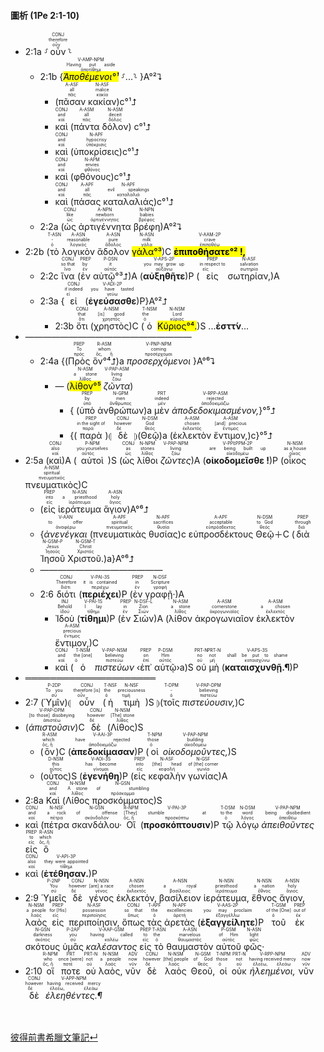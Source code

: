 #### 圖析 (1Pe 2:1-10)
- 2:1a ⸉<RUBY><ruby><ruby>οὖν<rt>οὖν</rt></ruby><rt>therefore</rt></ruby><rt>CONJ</rt></RUBY>⸊
	- 2:1b {<RUBY><ruby><ruby><mark><em>Ἀποθέμενοι°¹</em></mark><rt>ἀποτίθημι</rt></ruby><rt>Having put aside</rt></ruby><rt>V-AMP-NPM</rt></RUBY> ⸉...⸊ }A°²⮧
		- (<RUBY><ruby><ruby>πᾶσαν<rt>πᾶς</rt></ruby><rt>all</rt></ruby><rt>A-ASF</rt></RUBY> <RUBY><ruby><ruby>κακίαν<rt>κακία</rt></ruby><rt>malice</rt></ruby><rt>N-ASF</rt></RUBY>)c°¹⮥
		- <RUBY><ruby><ruby>καὶ<rt>καί</rt></ruby><rt>and</rt></ruby><rt>CONJ</rt></RUBY> (<RUBY><ruby><ruby>πάντα<rt>πᾶς</rt></ruby><rt>all</rt></ruby><rt>A-ASM</rt></RUBY> <RUBY><ruby><ruby>δόλον<rt>δόλος</rt></ruby><rt>deceit</rt></ruby><rt>N-ASM</rt></RUBY>) c°¹⮥
		- <RUBY><ruby><ruby>καὶ<rt>καί</rt></ruby><rt>and</rt></ruby><rt>CONJ</rt></RUBY> (<RUBY><ruby><ruby>ὑποκρίσεις<rt>ὑπόκρισις</rt></ruby><rt>hypocrisy</rt></ruby><rt>N-APF</rt></RUBY>)c°¹⮥
		- <RUBY><ruby><ruby>καὶ<rt>καί</rt></ruby><rt>and</rt></ruby><rt>CONJ</rt></RUBY> (<RUBY><ruby><ruby>φθόνους<rt>φθόνος</rt></ruby><rt>envies</rt></ruby><rt>N-APM</rt></RUBY>)c°¹⮥
		- <RUBY><ruby><ruby>καὶ<rt>καί</rt></ruby><rt>and</rt></ruby><rt>CONJ</rt></RUBY> (<RUBY><ruby><ruby>πάσας<rt>πᾶς</rt></ruby><rt>all</rt></ruby><rt>A-APF</rt></RUBY> <RUBY><ruby><ruby>καταλαλιάς<rt>καταλαλιά</rt></ruby><rt>evil speakings</rt></ruby><rt>N-APF</rt></RUBY>)c°¹⮥
	- 2:2a (<RUBY><ruby><ruby>ὡς<rt>ὡς</rt></ruby><rt>like</rt></ruby><rt>CONJ</rt></RUBY> <RUBY><ruby><ruby>ἀρτιγέννητα<rt>ἀρτιγέννητος</rt></ruby><rt>newborn</rt></ruby><rt>A-NPN</rt></RUBY> <RUBY><ruby><ruby>βρέφη<rt>βρέφος</rt></ruby><rt>babies</rt></ruby><rt>N-NPN</rt></RUBY>)A°²⮧
- 2:2b (<RUBY><ruby><ruby>τὸ<rt>ὁ</rt></ruby><rt>-</rt></ruby><rt>T-ASN</rt></RUBY> <RUBY><ruby><ruby>λογικὸν<rt>λογικός</rt></ruby><rt>reasonable</rt></ruby><rt>A-ASN</rt></RUBY> <RUBY><ruby><ruby>ἄδολον<rt>ἄδολος</rt></ruby><rt>pure</rt></ruby><rt>A-ASN</rt></RUBY> <RUBY><ruby><ruby><mark>γάλα°³</mark><rt>γάλα</rt></ruby><rt>milk</rt></ruby><rt>N-ASN</rt></RUBY>)C <RUBY><ruby><ruby><mark><strong>ἐπιποθήσατε°² !,</strong></mark><rt>ἐπιποθέω</rt></ruby><rt>crave</rt></ruby><rt>V-AAM-2P</rt></RUBY> 
	- 2:2c <RUBY><ruby><ruby>ἵνα<rt>ἵνα</rt></ruby><rt>so that</rt></ruby><rt>CONJ</rt></RUBY> (<RUBY><ruby><ruby>ἐν<rt>ἐν</rt></ruby><rt>by</rt></ruby><rt>PREP</rt></RUBY> <RUBY><ruby><ruby>αὐτῷ°³⮥<rt>αὐτός</rt></ruby><rt>it</rt></ruby><rt>P-DSN</rt></RUBY>)A (<RUBY><ruby><ruby><strong>αὐξηθῆτε</strong><rt>αὐξάνω</rt></ruby><rt>you may grow up</rt></ruby><rt>V-APS-2P</rt></RUBY>)P (<RUBY><ruby><ruby>εἰς<rt>εἰς</rt></ruby><rt>in respect to</rt></ruby><rt>PREP</rt></RUBY> <RUBY><ruby><ruby>σωτηρίαν,<rt>σωτηρία</rt></ruby><rt>salvation</rt></ruby><rt>N-ASF</rt></RUBY>)A
	- 2:3a {<RUBY><ruby><ruby>εἰ<rt>εἰ</rt></ruby><rt>if indeed</rt></ruby><rt>CONJ</rt></RUBY> (<RUBY><ruby><ruby><strong>ἐγεύσασθε</strong><rt>γεύω</rt></ruby><rt>you have tasted</rt></ruby><rt>V-ADI-2P</rt></RUBY>)P}A°²⮥
		- 2:3b <RUBY><ruby><ruby>ὅτι<rt>ὅτι</rt></ruby><rt>that</rt></ruby><rt>CONJ</rt></RUBY> (<RUBY><ruby><ruby>χρηστὸς<rt>χρηστός</rt></ruby><rt>[is] good</rt></ruby><rt>A-NSM</rt></RUBY>)C (<RUBY><ruby><ruby>ὁ<rt>ὁ</rt></ruby><rt>the</rt></ruby><rt>T-NSM</rt></RUBY> <RUBY><ruby><ruby><mark>Κύριος°⁴.</mark><rt>κύριος</rt></ruby><rt>Lord</rt></ruby><rt>N-NSM</rt></RUBY>)S ...**ἐσττ́ν**...
- ———————————————————
	- 2:4a {(<RUBY><ruby><ruby>Πρὸς<rt>πρός</rt></ruby><rt>To</rt></ruby><rt>PREP</rt></RUBY> <RUBY><ruby><ruby>ὃν°⁴⮥<rt>ὅς, ἥ</rt></ruby><rt>whom</rt></ruby><rt>R-ASM</rt></RUBY>)a <RUBY><ruby><ruby><em>προσερχόμενοι</em><rt>προσέρχομαι</rt></ruby><rt>coming</rt></ruby><rt>V-PNP-NPM</rt></RUBY> }A°⁶⮧
		- — (<RUBY><ruby><ruby><mark>λίθον°⁵</mark><rt>λίθος</rt></ruby><rt>a stone</rt></ruby><rt>N-ASM</rt></RUBY> <RUBY><ruby><ruby><em>ζῶντα</em><rt>ζάω</rt></ruby><rt>living</rt></ruby><rt>V-PAP-ASM</rt></RUBY>) 
			- { (<RUBY><ruby><ruby>ὑπὸ<rt>ὑπό</rt></ruby><rt>by</rt></ruby><rt>PREP</rt></RUBY> <RUBY><ruby><ruby>ἀνθρώπων<rt>ἄνθρωπος</rt></ruby><rt>men</rt></ruby><rt>N-GPM</rt></RUBY>)a <RUBY><ruby><ruby>μὲν<rt>μέν</rt></ruby><rt>indeed</rt></ruby><rt>PRT</rt></RUBY> <RUBY><ruby><ruby><em>ἀποδεδοκιμασμένον,</em><rt>ἀποδοκιμάζω</rt></ruby><rt>rejected</rt></ruby><rt>V-RPP-ASM</rt></RUBY>}°⁵⮥
			- {(<RUBY><ruby><ruby>παρὰ<rt>παρά</rt></ruby><rt>in the sight of</rt></ruby><rt>PREP</rt></RUBY>)⦇ <RUBY><ruby><ruby>δὲ<rt>δέ</rt></ruby><rt>however</rt></ruby><rt>CONJ</rt></RUBY> ⦈(<RUBY><ruby><ruby>Θεῷ<rt>θεός</rt></ruby><rt>God</rt></ruby><rt>N-DSM</rt></RUBY>)a (<RUBY><ruby><ruby>ἐκλεκτὸν<rt>ἐκλεκτός</rt></ruby><rt>chosen</rt></ruby><rt>A-ASM</rt></RUBY> <RUBY><ruby><ruby>ἔντιμον,<rt>ἔντιμος</rt></ruby><rt>[and] precious</rt></ruby><rt>A-ASM</rt></RUBY>)c}°⁵⮥
- 2:5a (<RUBY><ruby><ruby>καὶ<rt>καί</rt></ruby><rt>also</rt></ruby><rt>CONJ</rt></RUBY>)A (<RUBY><ruby><ruby>αὐτοὶ<rt>αὐτός</rt></ruby><rt>you yourselves</rt></ruby><rt>P-NPM</rt></RUBY>)S (<RUBY><ruby><ruby>ὡς<rt>ὡς</rt></ruby><rt>as</rt></ruby><rt>CONJ</rt></RUBY> <RUBY><ruby><ruby>λίθοι<rt>λίθος</rt></ruby><rt>stones</rt></ruby><rt>N-NPM</rt></RUBY> <RUBY><ruby><ruby><em>ζῶντες</em><rt>ζάω</rt></ruby><rt>living</rt></ruby><rt>V-PAP-NPM</rt></RUBY>)A (<RUBY><ruby><ruby><strong>οἰκοδομεῖσθε !</strong><rt>οἰκοδομέω</rt></ruby><rt>are being built up</rt></ruby><rt>V-PPI⁞PPM-2P</rt></RUBY>)P (<RUBY><ruby><ruby>οἶκος<rt>οἶκος</rt></ruby><rt>as a house</rt></ruby><rt>N-NSM</rt></RUBY> <RUBY><ruby><ruby>πνευματικὸς<rt>πνευματικός</rt></ruby><rt>spiritual</rt></ruby><rt>A-NSM</rt></RUBY>)C 
	- (<RUBY><ruby><ruby>εἰς<rt>εἰς</rt></ruby><rt>into</rt></ruby><rt>PREP</rt></RUBY> <RUBY><ruby><ruby>ἱεράτευμα<rt>ἱεράτευμα</rt></ruby><rt>a priesthood</rt></ruby><rt>N-ASN</rt></RUBY> <RUBY><ruby><ruby>ἅγιον<rt>ἅγιος</rt></ruby><rt>holy</rt></ruby><rt>A-ASN</rt></RUBY>)A°⁶⮥
	- {<RUBY><ruby><ruby><em>ἀνενέγκαι</em><rt>ἀναφέρω</rt></ruby><rt>to offer</rt></ruby><rt>V-AAN</rt></RUBY> (<RUBY><ruby><ruby>πνευματικὰς<rt>πνευματικός</rt></ruby><rt>spiritual</rt></ruby><rt>A-APF</rt></RUBY> <RUBY><ruby><ruby>θυσίας<rt>θυσία</rt></ruby><rt>sacrifices</rt></ruby><rt>N-APF</rt></RUBY>)c <RUBY><ruby><ruby>εὐπροσδέκτους<rt>εὐπρόσδεκτος</rt></ruby><rt>acceptable</rt></ruby><rt>A-APF</rt></RUBY> <RUBY><ruby><ruby>Θεῷ<rt>θεός</rt></ruby><rt>to God</rt></ruby><rt>N-DSM</rt></RUBY>＋C (<RUBY><ruby><ruby>διὰ<rt>διά</rt></ruby><rt>through</rt></ruby><rt>PREP</rt></RUBY> <RUBY><ruby><ruby>Ἰησοῦ<rt>Ἰησοῦς</rt></ruby><rt>Jesus</rt></ruby><rt>N-GSM-P</rt></RUBY> <RUBY><ruby><ruby>Χριστοῦ.<rt>Χριστός</rt></ruby><rt>Christ</rt></ruby><rt>N-GSM-T</rt></RUBY>)a}A°⁶⮥ 
	- ——————————————
	- 2:6 <RUBY><ruby><ruby>διότι<rt>διότι</rt></ruby><rt>Therefore</rt></ruby><rt>CONJ</rt></RUBY> (<RUBY><ruby><ruby><strong>περιέχει</strong><rt>περιέχω</rt></ruby><rt>it is contained</rt></ruby><rt>V-PAI-3S</rt></RUBY>)P (<RUBY><ruby><ruby>ἐν<rt>ἐν</rt></ruby><rt>in</rt></ruby><rt>PREP</rt></RUBY> <RUBY><ruby><ruby>γραφῇ·<rt>γραφή</rt></ruby><rt>Scripture</rt></ruby><rt>N-DSF</rt></RUBY>)A
		- <RUBY><ruby><ruby>Ἰδοὺ<rt>ἰδού</rt></ruby><rt>Behold</rt></ruby><rt>INJ</rt></RUBY> (<RUBY><ruby><ruby><strong>τίθημι</strong><rt>τίθημι</rt></ruby><rt>I lay</rt></ruby><rt>V-PAI-1S</rt></RUBY>)P (<RUBY><ruby><ruby>ἐν<rt>ἐν</rt></ruby><rt>in</rt></ruby><rt>PREP</rt></RUBY> <RUBY><ruby><ruby>Σιὼν<rt>Σιών</rt></ruby><rt>Zion</rt></ruby><rt>N-DSF-L</rt></RUBY>)A (<RUBY><ruby><ruby>λίθον<rt>λίθος</rt></ruby><rt>a stone</rt></ruby><rt>N-ASM</rt></RUBY> <RUBY><ruby><ruby>ἀκρογωνιαῖον<rt>ἀκρογωνιαῖος</rt></ruby><rt>cornerstone</rt></ruby><rt>A-ASM</rt></RUBY> <RUBY><ruby><ruby>ἐκλεκτὸν<rt>ἐκλεκτός</rt></ruby><rt>a chosen</rt></ruby><rt>A-ASM</rt></RUBY> <RUBY><ruby><ruby>ἔντιμον,<rt>ἔντιμος</rt></ruby><rt>precious</rt></ruby><rt>A-ASM</rt></RUBY>)C
		- <RUBY><ruby><ruby>καὶ<rt>καί</rt></ruby><rt>and</rt></ruby><rt>CONJ</rt></RUBY> (<RUBY><ruby><ruby>ὁ<rt>ὁ</rt></ruby><rt>the [one]</rt></ruby><rt>T-NSM</rt></RUBY> <RUBY><ruby><ruby><em>πιστεύων</em><rt>πιστεύω</rt></ruby><rt>believing</rt></ruby><rt>V-PAP-NSM</rt></RUBY> ‹<RUBY><ruby><ruby>ἐπ᾽<rt>ἐπί</rt></ruby><rt>on</rt></ruby><rt>PREP</rt></RUBY> <RUBY><ruby><ruby>αὐτῷ<rt>αὐτός</rt></ruby><rt>Him</rt></ruby><rt>P-DSM</rt></RUBY>›a)S <RUBY><ruby><ruby>οὐ<rt>οὐ</rt></ruby><rt>no</rt></ruby><rt>PRT-N</rt></RUBY> <RUBY><ruby><ruby>μὴ<rt>μή</rt></ruby><rt>not</rt></ruby><rt>PRT-N</rt></RUBY> (<RUBY><ruby><ruby><strong>καταισχυνθῇ.¶</strong><rt>καταισχύνω</rt></ruby><rt>shall be put to shame</rt></ruby><rt>V-APS-3S</rt></RUBY>)P
- ═════════════════════
- 2:7 (<RUBY><ruby><ruby>Ὑμῖν<rt>σύ</rt></ruby><rt>To you</rt></ruby><rt>P-2DP</rt></RUBY>)⦇ <RUBY><ruby><ruby>οὖν<rt>οὖν</rt></ruby><rt>therefore [is]</rt></ruby><rt>CONJ</rt></RUBY> (<RUBY><ruby><ruby>ἡ<rt>ὁ</rt></ruby><rt>the</rt></ruby><rt>T-NSF</rt></RUBY> <RUBY><ruby><ruby>τιμὴ<rt>τιμή</rt></ruby><rt>preciousness</rt></ruby><rt>N-NSF</rt></RUBY>)S ⦈(<RUBY><ruby><ruby>τοῖς<rt>ὁ</rt></ruby><rt>-</rt></ruby><rt>T-DPM</rt></RUBY> <RUBY><ruby><ruby><em>πιστεύουσιν,</em><rt>πιστεύω</rt></ruby><rt>believing</rt></ruby><rt>V-PAP-DPM</rt></RUBY>)C 
- (<RUBY><ruby><ruby><em>ἀπιστοῦσιν</em><rt>ἀπιστέω</rt></ruby><rt>[to those] disobeying</rt></ruby><rt>V-PAP-DPM</rt></RUBY>)C <RUBY><ruby><ruby>δὲ<rt>δέ</rt></ruby><rt>however</rt></ruby><rt>CONJ</rt></RUBY> (<RUBY><ruby><ruby>Λίθος<rt>λίθος</rt></ruby><rt>[The] stone</rt></ruby><rt>N-NSM</rt></RUBY>)S 
	- (<RUBY><ruby><ruby>ὃν<rt>ὅς, ἥ</rt></ruby><rt>which</rt></ruby><rt>R-ASM</rt></RUBY>)C (<RUBY><ruby><ruby><strong>ἀπεδοκίμασαν</strong><rt>ἀποδοκιμάζω</rt></ruby><rt>have rejected</rt></ruby><rt>V-AAI-3P</rt></RUBY>)P (<RUBY><ruby><ruby>οἱ<rt>ὁ</rt></ruby><rt>those</rt></ruby><rt>T-NPM</rt></RUBY> <RUBY><ruby><ruby><em>οἰκοδομοῦντες,</em><rt>οἰκοδομέω</rt></ruby><rt>building</rt></ruby><rt>V-PAP-NPM</rt></RUBY>)S 
	- (<RUBY><ruby><ruby>οὗτος<rt>οὗτος</rt></ruby><rt>this</rt></ruby><rt>D-NSM</rt></RUBY>)S (<RUBY><ruby><ruby><strong>ἐγενήθη</strong><rt>γίνομαι</rt></ruby><rt>has become</rt></ruby><rt>V-AOI-3S</rt></RUBY>)P (<RUBY><ruby><ruby>εἰς<rt>εἰς</rt></ruby><rt>into</rt></ruby><rt>PREP</rt></RUBY> <RUBY><ruby><ruby>κεφαλὴν<rt>κεφαλή</rt></ruby><rt>[the] head</rt></ruby><rt>N-ASF</rt></RUBY> <RUBY><ruby><ruby>γωνίας<rt>γωνία</rt></ruby><rt>of [the] corner</rt></ruby><rt>N-GSF</rt></RUBY>)A
- 2:8a <RUBY><ruby><ruby>Καὶ<rt>καί</rt></ruby><rt>and</rt></ruby><rt>CONJ</rt></RUBY> (<RUBY><ruby><ruby>Λίθος<rt>λίθος</rt></ruby><rt>A stone</rt></ruby><rt>N-NSM</rt></RUBY> <RUBY><ruby><ruby>προσκόμματος<rt>πρόσκομμα</rt></ruby><rt>of stumbling</rt></ruby><rt>N-GSN</rt></RUBY>)S
- <RUBY><ruby><ruby>καὶ<rt>καί</rt></ruby><rt>and</rt></ruby><rt>CONJ</rt></RUBY> (<RUBY><ruby><ruby>πέτρα<rt>πέτρα</rt></ruby><rt>a rock</rt></ruby><rt>N-NSF</rt></RUBY> <RUBY><ruby><ruby>σκανδάλου·<rt>σκάνδαλον</rt></ruby><rt>of offense</rt></ruby><rt>N-GSN</rt></RUBY> <RUBY><ruby><ruby>Οἳ<rt>ὅς, ἥ</rt></ruby><rt>[They]</rt></ruby><rt>R-NPM</rt></RUBY> (<RUBY><ruby><ruby><strong>προσκόπτουσιν</strong><rt>προσκόπτω</rt></ruby><rt>stumble at</rt></ruby><rt>V-PAI-3P</rt></RUBY>)P <RUBY><ruby><ruby>τῷ<rt>ὁ</rt></ruby><rt>to the</rt></ruby><rt>T-DSM</rt></RUBY> <RUBY><ruby><ruby>λόγῳ<rt>λόγος</rt></ruby><rt>word</rt></ruby><rt>N-DSM</rt></RUBY> <RUBY><ruby><ruby><em>ἀπειθοῦντες</em><rt>ἀπειθέω</rt></ruby><rt>being disobedient</rt></ruby><rt>V-PAP-NPM</rt></RUBY> <RUBY><ruby><ruby>εἰς<rt>εἰς</rt></ruby><rt>to</rt></ruby><rt>PREP</rt></RUBY> <RUBY><ruby><ruby>ὃ<rt>ὅς, ἥ</rt></ruby><rt>which</rt></ruby><rt>R-ASN</rt></RUBY> 
- <RUBY><ruby><ruby>καὶ<rt>καί</rt></ruby><rt>also</rt></ruby><rt>CONJ</rt></RUBY> (<RUBY><ruby><ruby><strong>ἐτέθησαν.</strong><rt>τίθημι</rt></ruby><rt>they were appointed</rt></ruby><rt>V-API-3P</rt></RUBY>)P 
- 2:9 <RUBY><ruby><ruby>Ὑμεῖς<rt>σύ</rt></ruby><rt>You</rt></ruby><rt>P-2NP</rt></RUBY> <RUBY><ruby><ruby>δὲ<rt>δέ</rt></ruby><rt>however</rt></ruby><rt>CONJ</rt></RUBY> <RUBY><ruby><ruby>γένος<rt>γένος</rt></ruby><rt>[are] a race</rt></ruby><rt>N-NSN</rt></RUBY> <RUBY><ruby><ruby>ἐκλεκτόν,<rt>ἐκλεκτός</rt></ruby><rt>chosen</rt></ruby><rt>A-NSN</rt></RUBY> <RUBY><ruby><ruby>βασίλειον<rt>βασίλειος</rt></ruby><rt>a royal</rt></ruby><rt>A-NSN</rt></RUBY> <RUBY><ruby><ruby>ἱεράτευμα,<rt>ἱεράτευμα</rt></ruby><rt>priesthood</rt></ruby><rt>N-NSN</rt></RUBY> <RUBY><ruby><ruby>ἔθνος<rt>ἔθνος</rt></ruby><rt>a nation</rt></ruby><rt>N-NSN</rt></RUBY> <RUBY><ruby><ruby>ἅγιον,<rt>ἅγιος</rt></ruby><rt>holy</rt></ruby><rt>A-NSN</rt></RUBY> <RUBY><ruby><ruby>λαὸς<rt>λαός</rt></ruby><rt>a people</rt></ruby><rt>N-NSM</rt></RUBY> <RUBY><ruby><ruby>εἰς<rt>εἰς</rt></ruby><rt>for [His]</rt></ruby><rt>PREP</rt></RUBY> <RUBY><ruby><ruby>περιποίησιν,<rt>περιποίησις</rt></ruby><rt>possession</rt></ruby><rt>N-ASF</rt></RUBY> <RUBY><ruby><ruby>ὅπως<rt>ὅπως</rt></ruby><rt>so that</rt></ruby><rt>CONJ</rt></RUBY> <RUBY><ruby><ruby>τὰς<rt>ὁ</rt></ruby><rt>the</rt></ruby><rt>T-APF</rt></RUBY> <RUBY><ruby><ruby>ἀρετὰς<rt>ἀρετή</rt></ruby><rt>excellencies</rt></ruby><rt>N-APF</rt></RUBY> (<RUBY><ruby><ruby><strong>ἐξαγγείλητε</strong><rt>ἐξαγγέλλω</rt></ruby><rt>you may proclaim</rt></ruby><rt>V-AAS-2P</rt></RUBY>)P <RUBY><ruby><ruby>τοῦ<rt>ὁ</rt></ruby><rt>of the [One]</rt></ruby><rt>T-GSM</rt></RUBY> <RUBY><ruby><ruby>ἐκ<rt>ἐκ</rt></ruby><rt>out of</rt></ruby><rt>PREP</rt></RUBY> <RUBY><ruby><ruby>σκότους<rt>σκότος</rt></ruby><rt>darkness</rt></ruby><rt>N-GSN</rt></RUBY> <RUBY><ruby><ruby>ὑμᾶς<rt>σύ</rt></ruby><rt>you</rt></ruby><rt>P-2AP</rt></RUBY> <RUBY><ruby><ruby><em>καλέσαντος</em><rt>καλέω</rt></ruby><rt>having called</rt></ruby><rt>V-AAP-GSM</rt></RUBY> <RUBY><ruby><ruby>εἰς<rt>εἰς</rt></ruby><rt>to</rt></ruby><rt>PREP</rt></RUBY> <RUBY><ruby><ruby>τὸ<rt>ὁ</rt></ruby><rt>the</rt></ruby><rt>T-ASN</rt></RUBY> <RUBY><ruby><ruby>θαυμαστὸν<rt>θαυμαστός</rt></ruby><rt>marvelous</rt></ruby><rt>A-ASN</rt></RUBY> <RUBY><ruby><ruby>αὐτοῦ<rt>αὐτός</rt></ruby><rt>of Him</rt></ruby><rt>P-GSM</rt></RUBY> <RUBY><ruby><ruby>φῶς·<rt>φῶς</rt></ruby><rt>light</rt></ruby><rt>N-ASN</rt></RUBY> 
- 2:10 <RUBY><ruby><ruby>οἵ<rt>ὅς, ἥ</rt></ruby><rt>who</rt></ruby><rt>R-NPM</rt></RUBY> <RUBY><ruby><ruby>ποτε<rt>ποτέ</rt></ruby><rt>once [were]</rt></ruby><rt>PRT</rt></RUBY> <RUBY><ruby><ruby>οὐ<rt>οὐ</rt></ruby><rt>not</rt></ruby><rt>PRT-N</rt></RUBY> <RUBY><ruby><ruby>λαὸς,<rt>λαός</rt></ruby><rt>a people</rt></ruby><rt>N-NSM</rt></RUBY> <RUBY><ruby><ruby>νῦν<rt>νῦν</rt></ruby><rt>now</rt></ruby><rt>ADV</rt></RUBY> <RUBY><ruby><ruby>δὲ<rt>δέ</rt></ruby><rt>however</rt></ruby><rt>CONJ</rt></RUBY> <RUBY><ruby><ruby>λαὸς<rt>λαός</rt></ruby><rt>[the] people</rt></ruby><rt>N-NSM</rt></RUBY> <RUBY><ruby><ruby>Θεοῦ,<rt>θεός</rt></ruby><rt>of God</rt></ruby><rt>N-GSM</rt></RUBY> <RUBY><ruby><ruby>οἱ<rt>ὁ</rt></ruby><rt>those</rt></ruby><rt>T-NPM</rt></RUBY> <RUBY><ruby><ruby>οὐκ<rt>οὐ</rt></ruby><rt>not</rt></ruby><rt>PRT-N</rt></RUBY> <RUBY><ruby><ruby><em>ἠλεημένοι,</em><rt>ἐλεέω, ἐλεάω</rt></ruby><rt>having received mercy</rt></ruby><rt>V-RPP-NPM</rt></RUBY> <RUBY><ruby><ruby>νῦν<rt>νῦν</rt></ruby><rt>now</rt></ruby><rt>ADV</rt></RUBY> <RUBY><ruby><ruby>δὲ<rt>δέ</rt></ruby><rt>however</rt></ruby><rt>CONJ</rt></RUBY> <RUBY><ruby><ruby><em>ἐλεηθέντες.¶</em><rt>ἐλεέω, ἐλεάω</rt></ruby><rt>having received mercy</rt></ruby><rt>V-APP-NPM</rt></RUBY></br></br></br> 

[彼得前書希臘文筆記↵](1Peter-Notes.md)